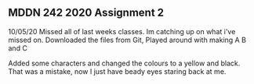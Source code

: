 ## MDDN 242 2020 Assignment 2

10/05/20
Missed all of last weeks classes. Im catching up on what i've missed on.
Downloaded the files from Git, Played around with making A B and C 

Added some characters and changed the colours to a yellow and black. That was a mistake, now I just have beady eyes staring back at me. 